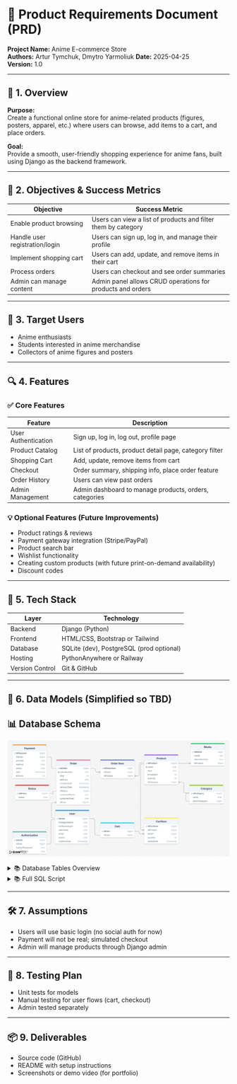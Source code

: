 
# 📝 Product Requirements Document (PRD)

**Project Name:** Anime E-commerce Store  
**Authors:** Artur Tymchuk, Dmytro Yarmoliuk
**Date:** 2025-04-25  
**Version:** 1.0

---

## 🔖 1. Overview

**Purpose:**  
Create a functional online store for anime-related products (figures, posters, apparel, etc.) where users can browse, add items to a cart, and place orders.

**Goal:**  
Provide a smooth, user-friendly shopping experience for anime fans, built using Django as the backend framework.

---

## 🎯 2. Objectives & Success Metrics

| Objective                        | Success Metric                                                |
|----------------------------------|---------------------------------------------------------------|
| Enable product browsing          | Users can view a list of products and filter them by category |
| Handle user registration/login   | Users can sign up, log in, and manage their profile           |
| Implement shopping cart          | Users can add, update, and remove items in their cart         |
| Process orders                   | Users can checkout and see order summaries                    |
| Admin can manage content         | Admin panel allows CRUD operations for products and orders    |

---

## 👤 3. Target Users

- Anime enthusiasts  
- Students interested in anime merchandise  
- Collectors of anime figures and posters  

---

## 🔍 4. Features

### ✅ Core Features

| Feature             | Description                                           |
|---------------------|-------------------------------------------------------|
| User Authentication | Sign up, log in, log out, profile page               |
| Product Catalog     | List of products, product detail page, category filter |
| Shopping Cart       | Add, update, remove items from cart                  |
| Checkout            | Order summary, shipping info, place order feature    |
| Order History       | Users can view past orders                           |
| Admin Management    | Admin dashboard to manage products, orders, categories|

### 💡 Optional Features (Future Improvements)

- Product ratings & reviews  
- Payment gateway integration (Stripe/PayPal)  
- Product search bar  
- Wishlist functionality  
- Creating custom products (with future print-on-demand availability)
- Discount codes  


---

## 🧱 5. Tech Stack

| Layer          | Technology                   |
|----------------|------------------------------|
| Backend        | Django (Python)              |
| Frontend       | HTML/CSS, Bootstrap or Tailwind |
| Database       | SQLite (dev), PostgreSQL (prod optional) |
| Hosting        | PythonAnywhere or Railway
| Version Control| Git & GitHub                 |

---

## 🧩 6. Data Models (Simplified so TBD)

## 📊 Database Schema
![ERD](erd.png)

<details>
<summary>📚 Database Tables Overview</summary>

### 🛍️ Product
- `id_product` (PK)  
- `name`  
- `description`  
- `price`  
- `quantity`  
- `id_category` (FK)

### 🗂️ Category
- `id_category` (PK)  
- `name`  
- `parent_category` (FK)

### 🖼️ Media
- `id_media` (PK)  
- `media`  
- `alternative_text`  
- `id_product` (FK)

### 📦 Order_Item
- `id_order_item` (PK)  
- `id_order` (FK)  
- `id_product` (FK)

### 🧾 Order
- `id_order` (PK)  
- `order_number`  
- `total`  
- `address`  
- `creation_date`  
- `delivery_date`  
- `id_status` (FK)  
- `customer_phone`  
- `customer_email`  
- `id_user` (FK)

### 👤 User
- `id_user` (PK)  
- `first_name`  
- `last_name`  
- `username`  
- `email`  
- `phone`  
- `creation_date`

### 💳 Payment
- `id_payment` (PK)  
- `id_order` (FK)  
- `provider`  
- `amount`  
- `method`  
- `status`  
- `date`

### 🔒 Authorization
- `id_auth` (PK)  
- `id_user` (FK)  
- `hashed_password`  
- `hash_method`

### 🛒 Cart
- `id_cart` (PK)  
- `id_user` (FK)

### 🧺 CartItem
- `id_cart_item` (PK)  
- `id_product` (FK)  
- `id_cart` (FK)  
- `quantity`  
- `added_date`

### 🔄 Status
- `id_status` (PK)  
- `status`

</details>

<details>
<summary>📚 Full SQL Script</summary>

```sql
CREATE TABLE "Order"(
  "idOrder" BIGINT NOT NULL,
  "orderNumber" CHAR(255) NOT NULL,
  "total" INTEGER NOT NULL,
  "address" CHAR(255) NOT NULL,
  "creationDate" TIMESTAMP(0) WITHOUT TIME ZONE NOT NULL,
  "deliveryDate" TIMESTAMP(0) WITHOUT TIME ZONE NOT NULL,
  "idStatus" BIGINT NOT NULL,
  "customerPhone" CHAR(255) NOT NULL,
  "customerEmail" CHAR(255) NOT NULL,
  "idUser" BIGINT NULL
);
ALTER TABLE "Order" ADD PRIMARY KEY("idOrder");
ALTER TABLE "Order" ADD CONSTRAINT "order_ordernumber_unique" UNIQUE("orderNumber");

CREATE TABLE "Product"(
  "idProduct" BIGINT NOT NULL,
  "name" CHAR(255) NOT NULL,
  "desc" TEXT NOT NULL,
  "price" INTEGER NOT NULL,
  "quantity" INTEGER NOT NULL,
  "idCategory" BIGINT NOT NULL
);
ALTER TABLE "Product" ADD PRIMARY KEY("idProduct");
ALTER TABLE "Product" ADD CONSTRAINT "product_name_unique" UNIQUE("name");

CREATE TABLE "Order Item"(
  "idOrderItem" BIGINT NOT NULL,
  "idOrder" BIGINT NOT NULL,
  "idProduct" BIGINT NOT NULL
);
ALTER TABLE "Order Item" ADD PRIMARY KEY("idOrderItem");

CREATE TABLE "User"(
  "idUser" BIGINT NOT NULL,
  "firstName" CHAR(255) NOT NULL,
  "lastName" CHAR(255) NOT NULL,
  "username" CHAR(255) NOT NULL,
  "email" CHAR(255) NOT NULL,
  "phone" CHAR(255) NOT NULL,
  "creationDate" TIMESTAMP(0) WITHOUT TIME ZONE NOT NULL
);
ALTER TABLE "User" ADD PRIMARY KEY("idUser");

CREATE TABLE "Authorization"(
  "idAuth" BIGINT NOT NULL,
  "idUser" BIGINT NOT NULL,
  "hashedPassword" CHAR(255) NOT NULL,
  "hashMethod" CHAR(255) NOT NULL
);
ALTER TABLE "Authorization" ADD PRIMARY KEY("idAuth");

CREATE TABLE "Cart"(
  "idCart" BIGINT NOT NULL,
  "idUser" BIGINT NOT NULL
);
ALTER TABLE "Cart" ADD PRIMARY KEY("idCart");

CREATE TABLE "Category"(
  "idCategory" BIGINT NOT NULL,
  "name" CHAR(255) NOT NULL,
  "parentCategory" BIGINT NOT NULL
);
ALTER TABLE "Category" ADD PRIMARY KEY("idCategory");

CREATE TABLE "Media"(
  "idMedia" BIGINT NOT NULL,
  "media" TEXT NOT NULL,
  "alternativeText" TEXT NOT NULL,
  "idProduct" BIGINT NOT NULL
);
ALTER TABLE "Media" ADD PRIMARY KEY("idMedia");

CREATE TABLE "CartItem"(
  "idCartItem" BIGINT NOT NULL,
  "idProduct" BIGINT NOT NULL,
  "idCart" BIGINT NOT NULL,
  "quantity" INTEGER NOT NULL,
  "addedDate" TIMESTAMP(0) WITHOUT TIME ZONE NOT NULL
);
ALTER TABLE "CartItem" ADD PRIMARY KEY("idCartItem");

CREATE TABLE "Payment"(
  "idPayment" BIGINT NOT NULL,
  "idOrder" BIGINT NOT NULL,
  "provider" TEXT NOT NULL,
  "method" CHAR(255) NOT NULL,
  "status" CHAR(255) NOT NULL,
  "date" TIMESTAMP(0) WITHOUT TIME ZONE NOT NULL,
  "amount" INTEGER NOT NULL
);
ALTER TABLE "Payment" ADD PRIMARY KEY("idPayment");

CREATE TABLE "Status"(
  "idStatus" BIGINT NOT NULL,
  "status" CHAR(255) NOT NULL
);
ALTER TABLE "Status" ADD PRIMARY KEY("idStatus");

ALTER TABLE "CartItem" ADD CONSTRAINT "cartitem_idcart_foreign" FOREIGN KEY("idCart") REFERENCES "Cart"("idCart");
ALTER TABLE "CartItem" ADD CONSTRAINT "cartitem_idproduct_foreign" FOREIGN KEY("idProduct") REFERENCES "Product"("idProduct");
ALTER TABLE "Order Item" ADD CONSTRAINT "order_item_idproduct_foreign" FOREIGN KEY("idProduct") REFERENCES "Product"("idProduct");
ALTER TABLE "Order Item" ADD CONSTRAINT "order_item_idorder_foreign" FOREIGN KEY("idOrder") REFERENCES "Order"("idOrder");
ALTER TABLE "Cart" ADD CONSTRAINT "cart_iduser_foreign" FOREIGN KEY("idUser") REFERENCES "User"("idUser");
ALTER TABLE "Payment" ADD CONSTRAINT "payment_idorder_foreign" FOREIGN KEY("idOrder") REFERENCES "Order"("idOrder");
ALTER TABLE "Order" ADD CONSTRAINT "order_idstatus_foreign" FOREIGN KEY("idStatus") REFERENCES "Status"("idStatus");
ALTER TABLE "Order" ADD CONSTRAINT "order_iduser_foreign" FOREIGN KEY("idUser") REFERENCES "User"("idUser");
ALTER TABLE "Category" ADD CONSTRAINT "category_parentcategory_foreign" FOREIGN KEY("parentCategory") REFERENCES "Category"("idCategory");
ALTER TABLE "Media" ADD CONSTRAINT "media_idproduct_foreign" FOREIGN KEY("idProduct") REFERENCES "Product"("idProduct");
ALTER TABLE "Authorization" ADD CONSTRAINT "authorization_iduser_foreign" FOREIGN KEY("idUser") REFERENCES "User"("idUser");
ALTER TABLE "Product" ADD CONSTRAINT "product_idcategory_foreign" FOREIGN KEY("idCategory") REFERENCES "Category"("idCategory");
```
</details>


---

## 🛠 7. Assumptions

- Users will use basic login (no social auth for now)  
- Payment will not be real; simulated checkout  
- Admin will manage products through Django admin  

---

## 🧪 8. Testing Plan

- Unit tests for models  
- Manual testing for user flows (cart, checkout)  
- Admin tested separately  

---

## 📦 9. Deliverables

- Source code (GitHub)  
- README with setup instructions  
- Screenshots or demo video (for portfolio)
